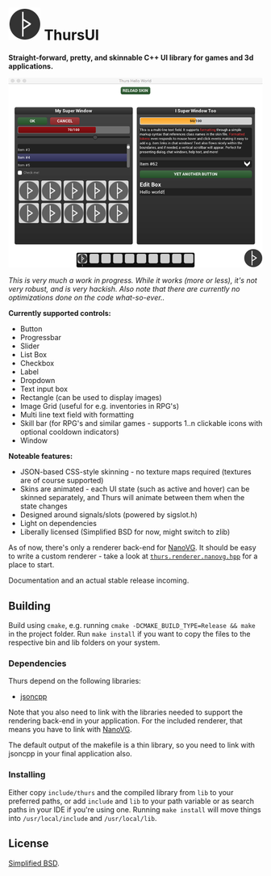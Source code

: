 ![Logo](bin/logo.png) ThursUI 
=======

**Straight-forward, pretty, and skinnable C++ UI library for games and 3d applications.**

![Screenshot](screenshot.png)

*This is very much a work in progress. While it works (more or less), it's not very robust, and is very hackish. Also note that there are currently no optimizations done on the code what-so-ever..* 

**Currently supported controls:**
  * Button
  * Progressbar
  * Slider
  * List Box
  * Checkbox
  * Label
  * Dropdown
  * Text input box
  * Rectangle (can be used to display images)
  * Image Grid (useful for e.g. inventories in RPG's)
  * Multi line text field with formatting
  * Skill bar (for RPG's and similar games - supports 1..n clickable icons with optional cooldown indicators)
  * Window

**Noteable features:**
  * JSON-based CSS-style skinning - no texture maps required (textures are of course supported)
  * Skins are animated - each UI state (such as active and hover) can be skinned separately, and Thurs will animate between them when the state changes
  * Designed around signals/slots (powered by sigslot.h)
  * Light on dependencies
  * Liberally licensed (Simplified BSD for now, might switch to zlib) 

As of now, there's only a renderer back-end for [NanoVG](https://github.com/memononen/nanovg). 
It should be easy to write a custom renderer - take a look at [`thurs.renderer.nanovg.hpp`](include/thurs/renderers/thurs.renderer.nanovg.hpp) for a place to start. 

Documentation and an actual stable release incoming.

## Building

Build using `cmake`, e.g. running `cmake -DCMAKE_BUILD_TYPE=Release && make` in the project folder.
Run `make install` if you want to copy the files to the respective bin and lib folders on your system.

### Dependencies

Thurs depend on the following libraries:
  * [jsoncpp](https://github.com/open-source-parsers/jsoncpp)

Note that you also need to link with the libraries needed to support the rendering back-end in your application. 
For the included renderer, that means you have to link with [NanoVG](https://github.com/memononen/nanovg). 

The default output of the makefile is a thin library, so you need to link with jsoncpp in your final application also.

### Installing
Either copy `include/thurs` and the compiled library from `lib` to your preferred paths, or add `include` and `lib` to your path variable or as search paths in your IDE if you're using one. Running `make install` will move things into `/usr/local/include` and `/usr/local/lib`.

## License

[Simplified BSD](LICENSE).
